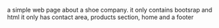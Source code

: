 a simple web page about a shoe company.
it only contains bootsrap and html
it only has contact area, products section, home and a 
footer
